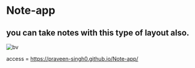 # Note-app
## you can take notes with this type of layout also.
![bv](https://user-images.githubusercontent.com/108598845/229264460-4e783eb7-baf2-4893-9830-4d7c19f408e2.png)

access = https://praveen-singh0.github.io/Note-app/

